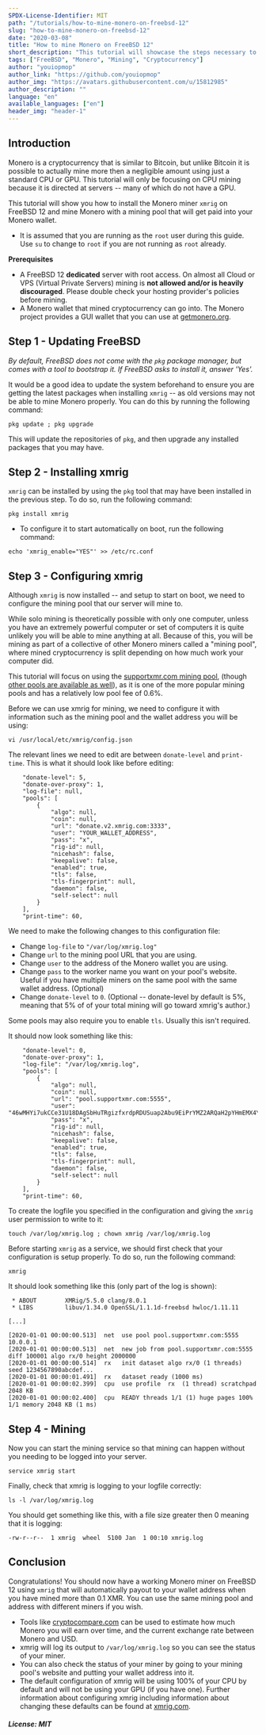 ```yaml
---
SPDX-License-Identifier: MIT
path: "/tutorials/how-to-mine-monero-on-freebsd-12"
slug: "how-to-mine-monero-on-freebsd-12"
date: "2020-03-08"
title: "How to mine Monero on FreeBSD 12"
short_description: "This tutorial will showcase the steps necessary to setup a Monero miner on FreeBSD 12"
tags: ["FreeBSD", "Monero", "Mining", "Cryptocurrency"]
author: "youiopmop"
author_link: "https://github.com/youiopmop"
author_img: "https://avatars.githubusercontent.com/u/15812985"
author_description: ""
language: "en"
available_languages: ["en"]
header_img: "header-1"
---
```


## Introduction

Monero is a cryptocurrency that is similar to Bitcoin, but unlike Bitcoin it is possible to actually mine more then a negligible amount using just a standard CPU or GPU. This tutorial will only be focusing on CPU mining because it is directed at servers -- many of which do not have a GPU.

This tutorial will show you how to install the Monero miner `xmrig` on FreeBSD 12 and mine Monero with a mining pool that will get paid into your Monero wallet.

* It is assumed that you are running as the `root` user during this guide. Use `su` to change to `root` if you are not running as `root` already.

**Prerequisites**

* A FreeBSD 12 **dedicated** server with root access. On almost all Cloud or VPS (Virtual Private Servers) mining is **not allowed and/or is heavily discouraged**. Please double check your hosting provider's policies before mining.
* A Monero wallet that mined cryptocurrency can go into. The Monero project provides a GUI wallet that you can use at [getmonero.org](https://www.getmonero.org/downloads/).

## Step 1 - Updating FreeBSD

*By default, FreeBSD does not come with the `pkg` package manager, but comes with a tool to bootstrap it. If FreeBSD asks to install it, answer 'Yes'.*

It would be a good idea to update the system beforehand to ensure you are getting the latest packages when installing `xmrig` -- as old versions may not be able to mine Monero properly. You can do this by running the following command:

```
pkg update ; pkg upgrade
```

This will update the repositories of `pkg`, and then upgrade any installed packages that you may have.

## Step 2 - Installing xmrig

`xmrig` can be installed by using the `pkg` tool that may have been installed in the previous step. To do so, run the following command:

```
pkg install xmrig
```

* To configure it to start automatically on boot, run the following command:

```
echo 'xmrig_enable="YES"' >> /etc/rc.conf
```

## Step 3 - Configuring xmrig

Although `xmrig` is now installed -- and setup to start on boot, we need to configure the mining pool that our server will mine to.

While solo mining is theoretically possible with only one computer, unless you have an extremely powerful computer or set of computers it is quite unlikely you will be able to mine anything at all. Because of this, you will be mining as part of a collective of other Monero miners called a "mining pool", where mined cryptocurrency is split depending on how much work your computer did.

This tutorial will focus on using the [supportxmr.com mining pool](https://supportxmr.com/), (though [other pools are available as well](https://monero.org/services/mining-pools/)), as it is one of the more popular mining pools and has a relatively low pool fee of 0.6%.

Before we can use xmrig for mining, we need to configure it with information such as the mining pool and the wallet address you will be using:

```
vi /usr/local/etc/xmrig/config.json
```

The relevant lines we need to edit are between `donate-level` and `print-time`. This is what it should look like before editing:

```
    "donate-level": 5,
    "donate-over-proxy": 1,
    "log-file": null,
    "pools": [
        {
            "algo": null,
            "coin": null,
            "url": "donate.v2.xmrig.com:3333",
            "user": "YOUR_WALLET_ADDRESS",
            "pass": "x",
            "rig-id": null,
            "nicehash": false,
            "keepalive": false,
            "enabled": true,
            "tls": false,
            "tls-fingerprint": null,
            "daemon": false,
            "self-select": null
        }
    ],
    "print-time": 60,
```

We need to make the following changes to this configuration file:

* Change `log-file` to `"/var/log/xmrig.log"`
* Change `url` to the mining pool URL that you are using.
* Change `user` to the address of the Monero wallet you are using.
* Change `pass` to the worker name you want on your pool's website. Useful if you have multiple miners on the same pool with the same wallet address. (Optional)
* Change `donate-level` to `0`. (Optional -- donate-level by default is 5%, meaning that 5% of of your total mining will go toward xmrig's author.)

Some pools may also require you to enable `tls`. Usually this isn't required.

It should now look something like this:

```
    "donate-level": 0,
    "donate-over-proxy": 1,
    "log-file": "/var/log/xmrig.log",
    "pools": [
        {
            "algo": null,
            "coin": null,
            "url": "pool.supportxmr.com:5555",
            "user": "46wMHYi7ukCCe31U18DAgSbHuTRgizfxrdpRDUSuap2Abu9EiPrYMZ2ARQaH2pYHmEMX4Yd4u5VcKWaNkQf1MPXXFXq1WQc",
            "pass": "x",
            "rig-id": null,
            "nicehash": false,
            "keepalive": false,
            "enabled": true,
            "tls": false,
            "tls-fingerprint": null,
            "daemon": false,
            "self-select": null
        }
    ],
    "print-time": 60,
```

To create the logfile you specified in the configuration and giving the `xmrig` user permission to write to it:

```
touch /var/log/xmrig.log ; chown xmrig /var/log/xmrig.log
```

Before starting `xmrig` as a service, we should first check that your configuration is setup properly. To do so, run the following command:

```
xmrig
```

It should look something like this (only part of the log is shown):

```
 * ABOUT        XMRig/5.5.0 clang/8.0.1
 * LIBS         libuv/1.34.0 OpenSSL/1.1.1d-freebsd hwloc/1.11.11

[...]

[2020-01-01 00:00:00.513]  net  use pool pool.supportxmr.com:5555  10.0.0.1
[2020-01-01 00:00:00.513]  net  new job from pool.supportxmr.com:5555 diff 100001 algo rx/0 height 2000000
[2020-01-01 00:00:00.514]  rx   init dataset algo rx/0 (1 threads) seed 1234567890abcdef...
[2020-01-01 00:00:01.491]  rx   dataset ready (1000 ms)
[2020-01-01 00:00:02.399]  cpu  use profile  rx  (1 thread) scratchpad 2048 KB
[2020-01-01 00:00:02.400]  cpu  READY threads 1/1 (1) huge pages 100% 1/1 memory 2048 KB (1 ms)
```

## Step 4 - Mining

Now you can start the mining service so that mining can happen without you needing to be logged into your server.

```
service xmrig start
```

Finally, check that xmrig is logging to your logfile correctly:

```
ls -l /var/log/xmrig.log
```

You should get something like this, with a file size greater then 0 meaning that it is logging:

```
-rw-r--r--  1 xmrig  wheel  5100 Jan  1 00:10 xmrig.log
```

## Conclusion

Congratulations! You should now have a working Monero miner on FreeBSD 12 using `xmrig` that will automatically payout to your wallet address when you have mined more than 0.1 XMR. You can use the same mining pool and address with different miners if you wish.

* Tools like [cryptocompare.com](https://www.cryptocompare.com/mining/calculator/xmr) can be used to estimate how much Monero you will earn over time, and the current exchange rate between Monero and USD.
* xmrig will log its output to `/var/log/xmrig.log` so you can see the status of your miner.
* You can also check the status of your miner by going to your mining pool's website and putting your wallet address into it.
* The default configuration of xmrig will be using 100% of your CPU by default and will not be using your GPU (if you have one). Further information about configuring xmrig including information about changing these defaults can be found at [xmrig.com](https://xmrig.com/docs).

##### License: MIT

<!---

Contributors's Certificate of Origin

By making a contribution to this project, I certify that:

(a) The contribution was created in whole or in part by me and I have
    the right to submit it under the license indicated in the file; or

(b) The contribution is based upon previous work that, to the best of my
    knowledge, is covered under an appropriate license and I have the
    right under that license to submit that work with modifications,
    whether created in whole or in part by me, under the same license
    (unless I am permitted to submit under a different license), as
    indicated in the file; or

(c) The contribution was provided directly to me by some other person
    who certified (a), (b) or (c) and I have not modified it.

(d) I understand and agree that this project and the contribution are
    public and that a record of the contribution (including all personal
    information I submit with it, including my sign-off) is maintained
    indefinitely and may be redistributed consistent with this project
    or the license(s) involved.

Signed-off-by: youiopmop <rosethorn@riseup.net>

-->
